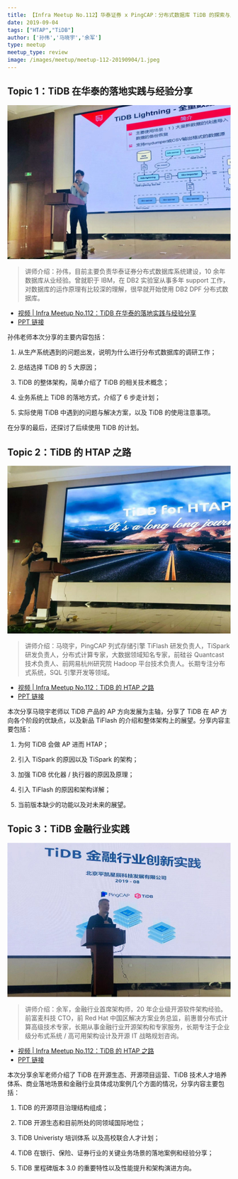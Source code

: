 ```yaml
---
title: 【Infra Meetup No.112】华泰证券 x PingCAP：分布式数据库 TiDB 的探索与应用 
date: 2019-09-04
tags: ["HTAP","TiDB"]
author: ['孙伟','马晓宇','余军']
type: meetup
meetup_type: review
image: /images/meetup/meetup-112-20190904/1.jpeg
---
```


## Topic 1：TiDB 在华泰的落地实践与经验分享

![孙伟 | 华泰证券](media/meetup-112-20190904/1.jpeg)

>讲师介绍：孙伟，目前主要负责华泰证券分布式数据库系统建设，10 余年数据库从业经验。曾就职于 IBM，在 DB2 实验室从事多年 support 工作，对数据库的运作原理有比较深的理解，很早就开始使用 DB2 DPF 分布式数据库。

+ [视频 | Infra Meetup No.112：TiDB 在华泰的落地实践与经验分享](https://www.bilibili.com/video/av66576249/?p=1)
+ [PPT 链接](https://github.com/pingcap/presentations/blob/master/Infra-Meetup/Infra-Meetup-112-%E5%AD%99%E4%BC%9F-TiDB%20%E5%9C%A8%E5%8D%8E%E6%B3%B0%E7%9A%84%E8%90%BD%E5%9C%B0%E5%AE%9E%E8%B7%B5%E4%B8%8E%E7%BB%8F%E9%AA%8C%E5%88%86%E4%BA%AB.pdf)

孙伟老师本次分享的主要内容包括：

1. 从生产系统遇到的问题出发，说明为什么进行分布式数据库的调研工作；

2. 总结选择 TiDB 的 5 大原因；

3. TiDB 的整体架构，简单介绍了 TiDB 的相关技术概念；

4. 业务系统上 TiDB 的落地方式，介绍了 6 步走计划；

5. 实际使用 TiDB 中遇到的问题与解决方案，以及 TiDB 的使用注意事项。

在分享的最后，还探讨了后续使用 TiDB 的计划。

## Topic 2：TiDB 的 HTAP 之路

![马晓宇 | PingCAP](media/meetup-112-20190904/2.jpeg)

>讲师介绍：马晓宇，PingCAP 列式存储引擎 TiFlash 研发负责人，TiSpark 研发负责人，分布式计算专家，大数据领域知名专家，前硅谷 Quantcast 技术负责人、前网易杭州研究院 Hadoop 平台技术负责人。长期专注分布式系统，SQL 引擎开发等领域。

+ [视频 | Infra Meetup No.112：TiDB 的 HTAP 之路](https://www.bilibili.com/video/av66576249/?p=2)
+ [PPT 链接](https://github.com/pingcap/presentations/blob/master/Infra-Meetup/Infra-Meetup-112-%E9%A9%AC%E6%99%93%E5%AE%87-TiDB%20%E7%9A%84%20HTAP%20%E4%B9%8B%E8%B7%AF.pdf)

本次分享马晓宇老师以 TiDB 产品的 AP 方向发展为主轴，分享了 TiDB 在 AP 方向各个阶段的优缺点，以及新品 TiFlash 的介绍和整体架构上的展望。分享内容主要包括：

1. 为何 TiDB 会做 AP 进而 HTAP；

2. 引入 TiSpark 的原因以及 TiSpark 的架构；

3. 加强 TiDB 优化器 / 执行器的原因及原理；

4. 引入 TiFlash 的原因和架构详解；

5. 当前版本缺少的功能以及对未来的展望。

## Topic 3：TiDB 金融行业实践

![余军 | PingCAP](media/meetup-112-20190904/3.jpeg)

>讲师介绍：余军，金融行业首席架构师，20 年企业级开源软件架构经验。前富麦科技 CTO，前 Red Hat 中国区解决方案业务总监，前惠普分布式计算高级技术专家，长期从事金融行业开源架构和专家服务，长期专注于企业级分布式系统 / 高可用架构设计及开源 IT 战略规划咨询。

+ [视频 | Infra Meetup No.112：TiDB 的 HTAP 之路](https://www.bilibili.com/video/av66576249/?p=3)
+ [PPT 链接](https://github.com/pingcap/presentations/blob/master/Infra-Meetup/Infra-Meetup-112-%E4%BD%99%E5%86%9B-TiDB%20%E9%87%91%E8%9E%8D%E8%A1%8C%E4%B8%9A%E5%AE%9E%E8%B7%B5.pdf)

本次分享余军老师介绍了 TiDB 在开源生态、开源项目运营、TiDB 技术人才培养体系、商业落地场景和金融行业具体成功案例几个方面的情况，分享内容主要包括：

1. TiDB 的开源项目治理结构组成；

2. TiDB 开源生态和目前所处的同领域国际地位；

3. TiDB Univeristy 培训体系  以及高校联合人才计划；

4. TiDB 在银行、保险、证券行业的关键业务场景的落地案例和经验分享；

5. TiDB 里程碑版本 3.0 的重要特性以及性能提升和架构演进方向。